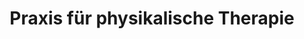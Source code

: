 ---
title: "Praxis für physikalische Therapie"
url: /reit-im-winkl/praxis-fuer-physikalische-therapie/
shop: Massage
---